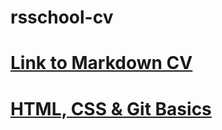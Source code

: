 # rsschool-cv

[Link to Markdown CV](https://mishachez.github.io/rsschool-cv/cv)
===========

[HTML, CSS & Git Basics](https://mishachez.github.io/rsschool-cv/)
===========

